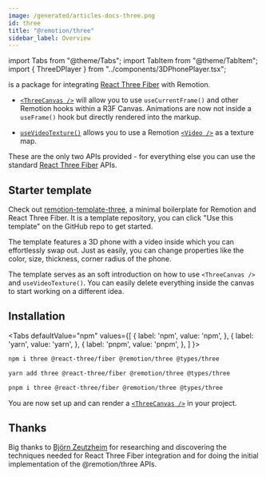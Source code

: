 ```yaml
---
image: /generated/articles-docs-three.png
id: three
title: "@remotion/three"
sidebar_label: Overview
---
```


import Tabs from "@theme/Tabs";
import TabItem from "@theme/TabItem";
import { ThreeDPlayer } from "../components/3DPhonePlayer.tsx";

is a package for integrating [React Three Fiber](https://github.com/pmndrs/react-three-fiber) with Remotion.

- [`<ThreeCanvas />`](/docs/three-canvas) will allow you to use `useCurrentFrame()` and other Remotion hooks within a R3F Canvas. Animations are now not inside a `useFrame()` hook but directly rendered into the markup.

- [`useVideoTexture()`](/docs/use-video-texture) allows you to use a Remotion [`<Video />`](/docs/video) as a texture map.

These are the only two APIs provided - for everything else you can use the standard [React Three Fiber](https://github.com/pmndrs/react-three-fiber) APIs.

## Starter template

Check out [remotion-template-three](https://github.com/remotion-dev/template-three), a minimal boilerplate for Remotion and React Three Fiber. It is a template repository, you can click "Use this template" on the GitHub repo to get started.

<ThreeDPlayer />

The template features a 3D phone with a video inside which you can effortlessly swap out. Just as easily, you can change properties like the color, size, thickness, corner radius of the phone.

The template serves as an soft introduction on how to use `<ThreeCanvas />` and `useVideoTexture()`. You can easily delete everything inside the canvas to start working on a different idea.

## Installation

<Tabs
defaultValue="npm"
values={[
{ label: 'npm', value: 'npm', },
{ label: 'yarn', value: 'yarn', },
{ label: 'pnpm', value: 'pnpm', },
]
}>
<TabItem value="npm">

```bash
npm i three @react-three/fiber @remotion/three @types/three
```

  </TabItem>

  <TabItem value="yarn">

```bash
yarn add three @react-three/fiber @remotion/three @types/three
```

  </TabItem>
  <TabItem value="pnpm">

```bash
pnpm i three @react-three/fiber @remotion/three @types/three
```

  </TabItem>
</Tabs>

You are now set up and can render a [`<ThreeCanvas />`](/docs/three-canvas) in your project.

## Thanks

Big thanks to [Björn Zeutzheim](https://github.com/olee) for researching and discovering the techniques needed for React Three Fiber integration and for doing the initial implementation of the @remotion/three APIs.
